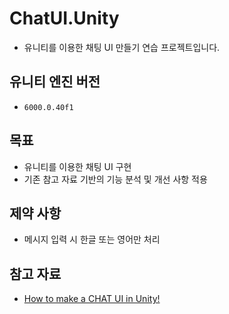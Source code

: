 # ChatUI.Unity
- 유니티를 이용한 채팅 UI 만들기 연습 프로젝트입니다.

## 유니티 엔진 버전
- `6000.0.40f1`

## 목표
- 유니티를 이용한 채팅 UI 구현
- 기존 참고 자료 기반의 기능 분석 및 개선 사항 적용

## 제약 사항
- 메시지 입력 시 한글 또는 영어만 처리

## 참고 자료
- [How to make a CHAT UI in Unity!](https://www.youtube.com/watch?v=u06nwL8BMI8&t=22s)
